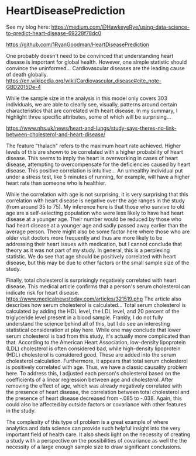 # HeartDiseasePrediction

See my blog here: https://medium.com/@HawkeyeRye/using-data-science-to-predict-heart-disease-69228f78dc0

https://github.com/1RyanGoodman/HeartDiseasePrediction

One probably doesn't need to be convinced that understanding heart disease is important for global health.  However, one simple statistic should convince the uninformed... Cardiovascular diseases are the leading cause of death globally.
https://en.wikipedia.org/wiki/Cardiovascular_disease#cite_note-GBD2015De-4

While the sample size in the analysis in this model only covers 303 individuals, we are able to clearly see, visually, patterns around certain characteristics that are correlated with heart disease.  In my summary, I highlight three specific attributes, some of which will be surprising...

https://www.nhs.uk/news/heart-and-lungs/study-says-theres-no-link-between-cholesterol-and-heart-disease/

The feature "thalach" refers to the maximum heart rate achieved.  Higher levels of this are shown to be correlated with a higher probability of heart disease.  This seems to imply the heart is overworking in cases of heart disease, attempting to overcompensate for the deficiencies caused by heart disease.  This positive correlation is intuitive... An unhealthy individual put under a stress test, like 5 minutes of running, for example, will have a higher heart rate than someone who is healthier.

While the correlation with age is not surprising, it is very surprising that this correlation with heart disease is negative over the age ranges in the study (from around 35 to 75).  My inference here is that those who survive to old age are a self-selecting population who were less likely to have had heart disease at a younger age.  Their number would be reduced by those who had heart disease at a younger age and sadly passed away earlier than the average person.  There might also be some factor here where those who are older visit doctors more frequently and thus are more likely to be addressing their heart issues with medication, but I cannot conclude that theory as it was not part of my study.  In general, this is a perplexing statistic.  We do see that age should be positively correlated with heart disease, but this may be due to other factors or the small sample size of the study.


Finally, total cholesterol is surprisingly negatively correlated with heart disease. This medical article confirms that a person's serum cholesterol can indicate risk for heart disease. https://www.medicalnewstoday.com/articles/321519.php
The article also describes how serum cholesterol is calculated...
Total serum cholesterol is calculated by adding the HDL level, the LDL level, and 20 percent of the triglyceride level present in a blood sample. Frankly, I do not fully understand the science behind all of this, but I do see an interesting statistical consideration at play here.  While one may conclude that lower serum cholesterol is bad from this study, it's actually more complicated than that.
According to the American Heart Association, low-density lipoprotein (LDL) cholesterol is often considered bad, while high-density lipoprotein (HDL) cholesterol is considered good. These are added into the serum cholesterol calculation.  Furthermore, it appears that total serum cholesterol is positively correlated with age.  Thus, we have a classic causality problem here. To address this, I adjusted each person's cholesterol based on the coefficients of a linear regression between age and cholesterol.  After removing the effect of age, which was already negatively correlated with the presence of heart disease, the correlation between total cholesterol and the presence of heart disease decreased from -.085 to -.038.  Again, this could also be affected by outside factors or covariance with other features in the study.

The complexity of this type of problem is a great example of where analytics and data science can provide such helpful insight into the very important field of health care.  It also sheds light on the necessity of creating a study with a perspective on the possibilities of covariance as well the the necessity of a large enough sample size to draw significant conclusions.
